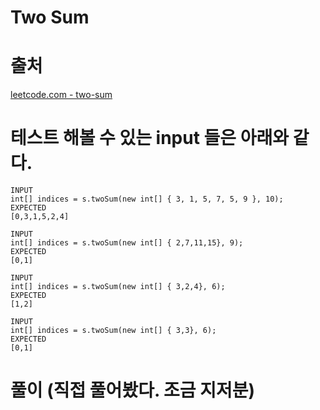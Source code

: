 # Two Sum
# 출처
[leetcode.com - two-sum](https://leetcode.com/problems/two-sum/)
  
# 테스트 해볼 수 있는 input 들은 아래와 같다.
```plain
INPUT
int[] indices = s.twoSum(new int[] { 3, 1, 5, 7, 5, 9 }, 10);
EXPECTED
[0,3,1,5,2,4]

INPUT
int[] indices = s.twoSum(new int[] { 2,7,11,15}, 9);
EXPECTED
[0,1]

INPUT
int[] indices = s.twoSum(new int[] { 3,2,4}, 6);
EXPECTED
[1,2]

INPUT
int[] indices = s.twoSum(new int[] { 3,3}, 6);
EXPECTED
[0,1]
```  

# 풀이 (직접 풀어봤다. 조금 지저분)
```java

```